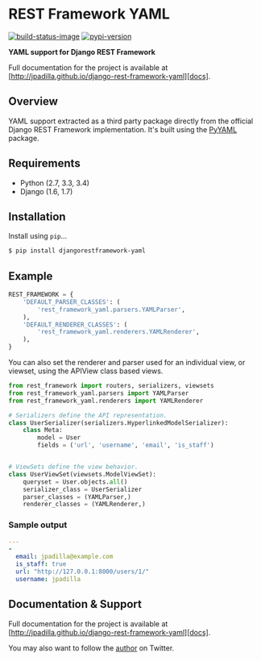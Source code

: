 # REST Framework YAML

[![build-status-image]][github-action]
[![pypi-version]][pypi]

**YAML support for Django REST Framework**

Full documentation for the project is available at [http://jpadilla.github.io/django-rest-framework-yaml][docs].

## Overview

YAML support extracted as a third party package directly from the official Django REST Framework implementation. It's built using the [PyYAML][pyyaml] package.

## Requirements

* Python (2.7, 3.3, 3.4)
* Django (1.6, 1.7)

## Installation

Install using `pip`...

```bash
$ pip install djangorestframework-yaml
```

## Example

```python
REST_FRAMEWORK = {
    'DEFAULT_PARSER_CLASSES': (
        'rest_framework_yaml.parsers.YAMLParser',
    ),
    'DEFAULT_RENDERER_CLASSES': (
        'rest_framework_yaml.renderers.YAMLRenderer',
    ),
}
```

You can also set the renderer and parser used for an individual view, or viewset, using the APIView class based views.

```python
from rest_framework import routers, serializers, viewsets
from rest_framework_yaml.parsers import YAMLParser
from rest_framework_yaml.renderers import YAMLRenderer

# Serializers define the API representation.
class UserSerializer(serializers.HyperlinkedModelSerializer):
    class Meta:
        model = User
        fields = ('url', 'username', 'email', 'is_staff')


# ViewSets define the view behavior.
class UserViewSet(viewsets.ModelViewSet):
    queryset = User.objects.all()
    serializer_class = UserSerializer
    parser_classes = (YAMLParser,)
    renderer_classes = (YAMLRenderer,)
```

### Sample output

```yaml
---
-
  email: jpadilla@example.com
  is_staff: true
  url: "http://127.0.0.1:8000/users/1/"
  username: jpadilla
```

## Documentation & Support

Full documentation for the project is available at [http://jpadilla.github.io/django-rest-framework-yaml][docs].

You may also want to follow the [author][jpadilla] on Twitter.


[build-status-image]: https://github.com/jpadilla/django-rest-framework-yaml/workflows/CI/badge.svg
[github-action]: https://github.com/jpadilla/django-rest-framework-yaml/actions?query=workflow%3ACI
[pypi-version]: https://img.shields.io/pypi/v/djangorestframework-yaml.svg
[pypi]: https://pypi.python.org/pypi/djangorestframework-yaml
[pyyaml]: http://pyyaml.org/
[docs]: http://jpadilla.github.io/django-rest-framework-yaml
[jpadilla]: https://twitter.com/jpadilla_
